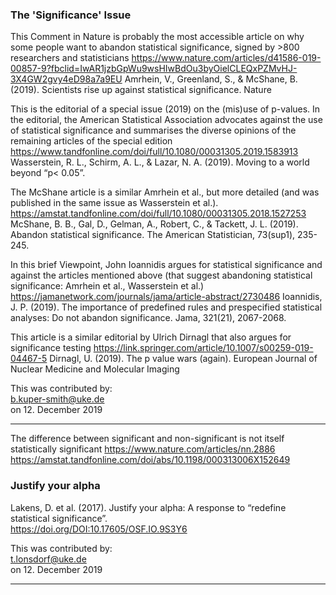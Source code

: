 ### The 'Significance' Issue
This Comment in Nature is probably the most accessible article on why some people want to abandon statistical significance, signed by >800 researchers and statisticians
https://www.nature.com/articles/d41586-019-00857-9?fbclid=IwAR1jzbGpWu9wsHIwBdOu3byOielCLEQxPZMvHJ-3X4GW2gvy4eD98a7a9EU
Amrhein, V., Greenland, S., & McShane, B. (2019). Scientists rise up against statistical significance. Nature

This is the editorial of a special issue (2019) on the (mis)use of p-values. In the editorial, the American Statistical Association advocates against the use of statistical significance and summarises the diverse opinions of the remaining articles of the special edition 
https://www.tandfonline.com/doi/full/10.1080/00031305.2019.1583913
Wasserstein, R. L., Schirm, A. L., & Lazar, N. A. (2019). Moving to a world beyond “p< 0.05”.

The McShane article is a similar Amrhein et al., but more detailed (and was published in the same issue as Wasserstein et al.).
https://amstat.tandfonline.com/doi/full/10.1080/00031305.2018.1527253
McShane, B. B., Gal, D., Gelman, A., Robert, C., & Tackett, J. L. (2019). Abandon statistical significance. The American Statistician, 73(sup1), 235-245.

In this brief Viewpoint, John Ioannidis argues for statistical significance and against the articles mentioned above (that suggest abandoning statistical significance: Amrhein et al., Wasserstein et al.)
https://jamanetwork.com/journals/jama/article-abstract/2730486
Ioannidis, J. P. (2019). The importance of predefined rules and prespecified statistical analyses: Do not abandon significance. Jama, 321(21), 2067-2068.

This article is a similar editorial by Ulrich Dirnagl that also argues for significance testing
https://link.springer.com/article/10.1007/s00259-019-04467-5
Dirnagl, U. (2019). The p value wars (again). European Journal of Nuclear Medicine and Molecular Imaging

This was contributed by:  
b.kuper-smith@uke.de  
on 12. December 2019  

----------------------

The difference between significant and non-significant is not itself statistically significant
https://www.nature.com/articles/nn.2886
https://amstat.tandfonline.com/doi/abs/10.1198/000313006X152649


### Justify your alpha

Lakens, D. et al. (2017). Justify your alpha: A response to “redefine statistical significance”.  
https://doi.org/DOI:10.17605/OSF.IO.9S3Y6  

This was contributed by:  
t.lonsdorf@uke.de  
on 12. December 2019  

----------------------


